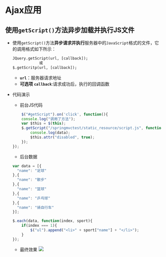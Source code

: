 # Ajax应用

## 使用`getScript()`方法异步加载并执行JS文件

* 使用`getScript()`方法**异步请求并执行**服务器中的`JavaScript`格式的文件，它的调用格式如下所示：
	```html
	JQuery.getScript(url, [callback]);
				或
	$.getScritp(url, [callback]);
	```
	* **`url`**：服务器请求地址
	* **可选项 `callback`**:请求成功后，执行的回调函数

* 代码演示
	* 前台JS代码
	```js
		$("#getScript").on('click', function(){
		console.log("调用了方法");
		var $this = $(this);
		$.getScript("/springmvctest/static_resource/script.js", function(data){
			console.log(data);
			$this.attr("disabled", true);
		});
	});
	```
	* 后台数据
	```js
	var data = [{ 
	  "name": "足球"
	},{ 
	  "name": "散步"
	},{ 
	  "name": "篮球"
	},{ 
	  "name": "乒乓球"
	},{ 
	  "name": "骑自行车"
	}];
	
	$.each(data, function(index, sport){
		if(index === 1){
			$("ul").append("<li>" + sport["name"] + "</li>");
		}
	});
	```
	* 最终效果
	![](https://i.imgur.com/4R44aYp.png)